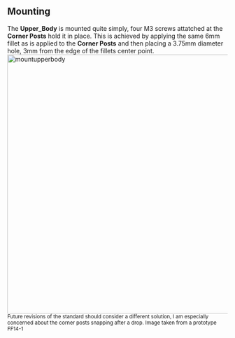 ## Mounting
The **Upper_Body** is mounted quite simply, four M3 screws attatched at the **Corner Posts** hold it in place. This is achieved by applying the same 6mm fillet as is applied to the **Corner Posts** and then placing a 3.75mm diameter hole, 3mm from the edge of the fillets center point.
<br>
<img width="743" height="591" alt="mountupperbody" src="https://github.com/user-attachments/assets/d7088a93-fcc6-4b06-94c2-e953c972744a" />
<br>
<sub>Future revisions of the standard should consider a different solution, I am especially concerned about the corner posts snapping after a drop. Image taken from a prototype FF14-1</sub>

